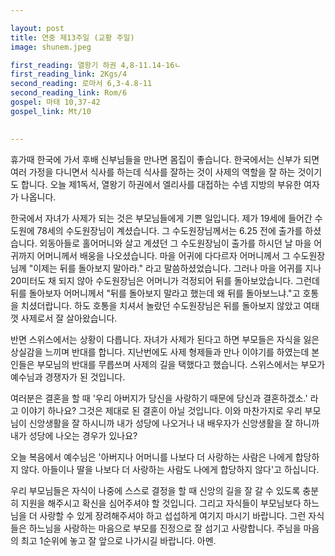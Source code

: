 ```yaml
---

layout: post
title: 연중 제13주일 (교황 주일)
image: shunem.jpeg

first_reading: 열왕기 하권 4,8-11.14-16ㄴ
first_reading_link: 2Kgs/4
second_reading: 로마서 6,3-4.8-11
second_reading_link: Rom/6
gospel: 마태 10,37-42
gospel_link: Mt/10
 

---
```


휴가때 한국에 가서 후배 신부님들을 만나면 몸집이 좋습니다. 한국에서는 신부가 되면 여러 가정을 다니면서 식사를 하는데 식사를 잘하는 것이 사제의 역할을 잘 하는 것이기도 합니다. 오늘 제1독서, 열왕기 하권에서 엘리사를 대접하는 수넴 지방의 부유한 여자가 나옵니다.

한국에서 자녀가 사제가 되는 것은 부모님들에게 기쁜 일입니다. 제가 19세에 들어간 수도원에 78세의 수도원장님이 계셨습니다. 그 수도원장님께서는 6.25 전에 출가를 하셨습니다. 외동아들로 홀어머니와 살고 계셨던 그 수도원장님이 출가를 하시던 날 마을 어귀까지 어머니께서 배웅을 나오셨습니다. 마을 어귀에 다다르자 어머니께서 그 수도원장님께 "이제는 뒤를 돌아보지 말아라." 라고 말씀하셨었습니다. 그러나 마을 어귀를 지나 20미터도 채 되지 않아 수도원장님은 어머니가 걱정되어 뒤를 돌아보았습니다. 그런데 뒤를 돌아보자 어머니께서 "뒤를 돌아보지 말라고 했는데 왜 뒤를 돌아보느냐."고 호통을 치셨더랍니다. 하도 호통을 치셔서 놀랐던 수도원장님은 뒤를 돌아보지 않았고 여태껏 사제로서 잘 살아왔습니다.

반면 스위스에서는 상황이 다릅니다. 자녀가 사제가 된다고 하면 부모들은 자식을 잃은 상실감을 느끼며 반대를 합니다. 지난번에도 사제 형제들과 만나 이야기를 하였는데 본인들은 부모님의 반대를 무릅쓰며 사제의 길을 택했다고 했습니다. 스위스에서는 부모가 예수님과 경쟁자가 된 것입니다.

여러분은 결혼을 할 때 '우리 아버지가 당신을 사랑하기 때문에 당신과 결혼하겠소.' 라고 이야기 하나요? 그것은 제대로 된 결혼이 아닐 것입니다. 이와 마찬가지로 우리 부모님이 신앙생활을 잘 하시니까 내가 성당에 나오거나 내 배우자가 신앙생활을 잘 하니까 내가 성당에 나오는 경우가 있나요?

오늘 복음에서 예수님은 '아버지나 어머니를 나보다 더 사랑하는 사람은 나에게 합당하지 않다. 아들이나 딸을 나보다 더 사랑하는 사람도 나에게 합당하지 않다'고 하십니다.

우리 부모님들은 자식이 나중에 스스로 결정을 할 때 신앙의 길을 잘 갈 수 있도록 충분히 지원을 해주시고 확신을 심어주셔야 할 것입니다. 그리고 자식들이 부모님보다 하느님을 더 사랑할 수 있게 장려해주셔야 하고 섭섭하게 여기지 마시기 바랍니다. 그런 자식들은 하느님을 사랑하는 마음으로 부모를 진정으로 잘 섬기고 사랑합니다. 주님을 마음의 최고 1순위에 놓고 잘 앞으로 나가시길 바랍니다. 아멘.
